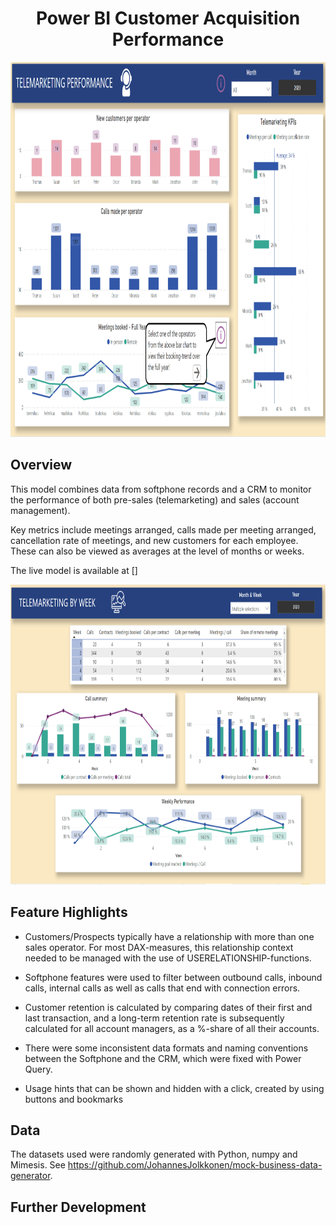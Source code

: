 <h1 align="center">Power BI Customer Acquisition Performance</h1>

<p align="center">
    <img width="991" height="600" src=https://github.com/JohannesJolkkonen/PowerBI-Demos/blob/master/Customer%20Acquisition/images/tm-performance.PNG>
</p>

## Overview

This model combines data from softphone records and a CRM to monitor the performance of both pre-sales (telemarketing) and sales (account management). 

Key metrics include meetings arranged, calls made per meeting arranged, cancellation rate of meetings, and new customers for each employee. These can also be viewed as averages at the level of months or weeks.

The live model is available at []

<p align="center">
    <img width="792" height="480" src=https://github.com/JohannesJolkkonen/PowerBI-Demos/blob/master/Customer%20Acquisition/images/tm-weekly.PNG>
</p>

## Feature Highlights
- Customers/Prospects typically have a relationship with more than one sales operator. For most DAX-measures, this relationship context needed to be managed with the use of USERELATIONSHIP-functions.

- Softphone features were used to filter between outbound calls, inbound calls, internal calls as well as calls that end with connection errors.

- Customer retention is calculated by comparing dates of their first and last transaction, and a long-term retention rate is subsequently calculated for all account managers, as a %-share of all their accounts.

- There were some inconsistent data formats and naming conventions between the Softphone and the CRM, which were fixed with Power Query.    

- Usage hints that can be shown and hidden with a click, created by using buttons and bookmarks

## Data

The datasets used were randomly generated with Python, numpy and Mimesis. See https://github.com/JohannesJolkkonen/mock-business-data-generator.

## Further Development 
